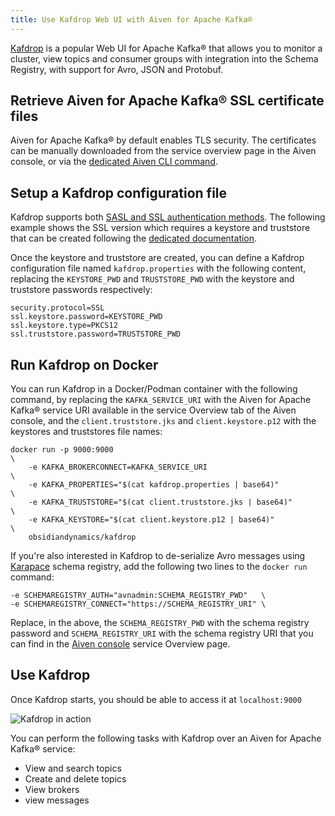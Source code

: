 ```yaml
---
title: Use Kafdrop Web UI with Aiven for Apache Kafka®
---
```


[Kafdrop](https://github.com/obsidiandynamics/kafdrop) is a popular Web
UI for Apache Kafka® that allows you to monitor a cluster, view topics
and consumer groups with integration into the Schema Registry, with
support for Avro, JSON and Protobuf.

## Retrieve Aiven for Apache Kafka® SSL certificate files

Aiven for Apache Kafka® by default enables TLS security. The
certificates can be manually downloaded from the service overview page
in the Aiven console, or via the
[dedicated Aiven CLI command](/docs/tools/cli/service/user#avn_service_user_creds_download).

## Setup a Kafdrop configuration file

Kafdrop supports both
[SASL and SSL authentication methods](../concepts/auth-types). The following example shows the SSL version which requires
a keystore and truststore that can be created following the
[dedicated documentation](keystore-truststore).

Once the keystore and truststore are created, you can define a Kafdrop
configuration file named `kafdrop.properties` with the following
content, replacing the `KEYSTORE_PWD` and `TRUSTSTORE_PWD` with the
keystore and truststore passwords respectively:

```
security.protocol=SSL
ssl.keystore.password=KEYSTORE_PWD
ssl.keystore.type=PKCS12
ssl.truststore.password=TRUSTSTORE_PWD
```

## Run Kafdrop on Docker

You can run Kafdrop in a Docker/Podman container with the following
command, by replacing the `KAFKA_SERVICE_URI` with the Aiven for Apache
Kafka® service URI available in the service Overview tab of the Aiven
console, and the `client.truststore.jks` and `client.keystore.p12` with
the keystores and truststores file names:

```
docker run -p 9000:9000                                                 \
    -e KAFKA_BROKERCONNECT=KAFKA_SERVICE_URI                            \
    -e KAFKA_PROPERTIES="$(cat kafdrop.properties | base64)"            \
    -e KAFKA_TRUSTSTORE="$(cat client.truststore.jks | base64)"         \
    -e KAFKA_KEYSTORE="$(cat client.keystore.p12 | base64)"             \
    obsidiandynamics/kafdrop
```

If you're also interested in Kafdrop to de-serialize Avro messages
using [Karapace](https://github.com/aiven/karapace) schema registry, add
the following two lines to the `docker run` command:

```
-e SCHEMAREGISTRY_AUTH="avnadmin:SCHEMA_REGISTRY_PWD"   \
-e SCHEMAREGISTRY_CONNECT="https://SCHEMA_REGISTRY_URI" \
```

Replace, in the above, the `SCHEMA_REGISTRY_PWD` with the schema
registry password and `SCHEMA_REGISTRY_URI` with the schema registry URI
that you can find in the [Aiven console](https://console.aiven.io/)
service Overview page.

## Use Kafdrop

Once Kafdrop starts, you should be able to access it at `localhost:9000`

![Kafdrop in action](/images/products/kafka/kafdrop.gif)

You can perform the following tasks with Kafdrop over an Aiven for
Apache Kafka® service:

-   View and search topics
-   Create and delete topics
-   View brokers
-   view messages

